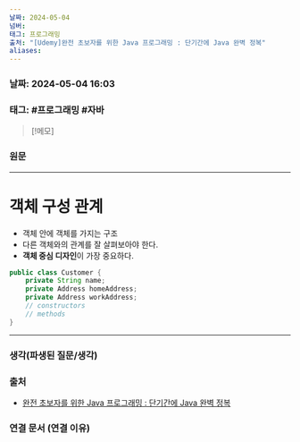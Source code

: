 ```yaml
---
날짜: 2024-05-04
넘버: 
태그: 프로그래밍
출처: "[Udemy]완전 초보자를 위한 Java 프로그래밍 : 단기간에 Java 완벽 정복"
aliases:
---
```

### 날짜:  2024-05-04 16:03

### 태그:  #프로그래밍 #자바

>[!메모]
>

### 원문
---
# 객체 구성 관계
- 객체 안에 객체를 가지는 구조
- 다른 객체와의 관계를 잘 살펴보아야 한다.
- **객체 중심 디자인**이 가장 중요하다.
```java
public class Customer {
	private String name;
	private Address homeAddress;
	private Address workAddress;
	// constructors
	// methods
}
```

---
### 생각(파생된 질문/생각)

### 출처
- [완전 초보자를 위한 Java 프로그래밍 : 단기간에 Java 완벽 정복](https://www.udemy.com/course/best-java-programming/?couponCode=ST6MT42324)

### 연결 문서 (연결 이유)
